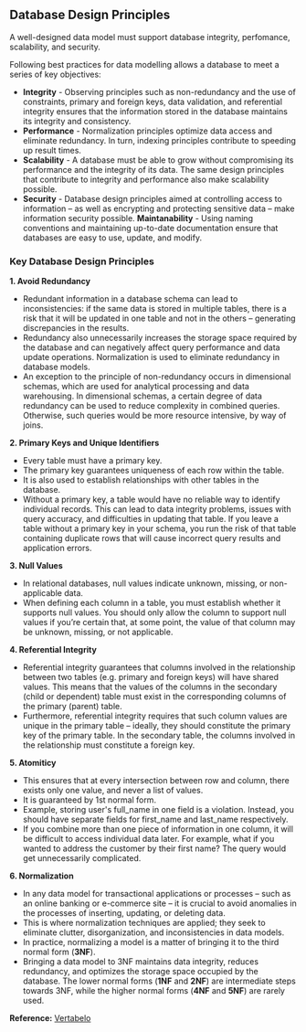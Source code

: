 ## Database Design Principles

A well-designed data model must support database integrity, perfomance, scalability, and security.

Following best practices for data modelling allows a database to meet a series of key objectives:

- **Integrity** - Observing principles such as non-redundancy and the use of constraints, primary and foreign keys, data validation, and referential integrity ensures that the information stored in the database maintains its integrity and consistency.
- **Performance** - Normalization principles optimize data access and eliminate redundancy. In turn, indexing principles contribute to speeding up result times.
- **Scalability** - A database must be able to grow without compromising its performance and the integrity of its data. The same design principles that contribute to integrity and performance also make scalability possible.
- **Security** - Database design principles aimed at controlling access to information – as well as encrypting and protecting sensitive data – make information security possible.
  **Maintanability** - Using naming conventions and maintaining up-to-date documentation ensure that databases are easy to use, update, and modify.

### Key Database Design Principles

**1. Avoid Redundancy**

- Redundant information in a database schema can lead to inconsistencies: if the same data is stored in multiple tables, there is a risk that it will be updated in one table and not in the others – generating discrepancies in the results.
- Redundancy also unnecessarily increases the storage space required by the database and can negatively affect query performance and data update operations. Normalization is used to eliminate redundancy in database models.
- An exception to the principle of non-redundancy occurs in dimensional schemas, which are used for analytical processing and data warehousing. In dimensional schemas, a certain degree of data redundancy can be used to reduce complexity in combined queries. Otherwise, such queries would be more resource intensive, by way of joins.

**2. Primary Keys and Unique Identifiers**

- Every table must have a primary key.
- The primary key guarantees uniqueness of each row within the table.
- It is also used to establish relationships with other tables in the database.
- Without a primary key, a table would have no reliable way to identify individual records. This can lead to data integrity problems, issues with query accuracy, and difficulties in updating that table. If you leave a table without a primary key in your schema, you run the risk of that table containing duplicate rows that will cause incorrect query results and application errors.

**3. Null Values**

- In relational databases, null values indicate unknown, missing, or non-applicable data.
- When defining each column in a table, you must establish whether it supports null values. You should only allow the column to support null values if you’re certain that, at some point, the value of that column may be unknown, missing, or not applicable.

**4. Referential Integrity**

- Referential integrity guarantees that columns involved in the relationship between two tables (e.g. primary and foreign keys) will have shared values. This means that the values of the columns in the secondary (child or dependent) table must exist in the corresponding columns of the primary (parent) table.
- Furthermore, referential integrity requires that such column values are unique in the primary table – ideally, they should constitute the primary key of the primary table. In the secondary table, the columns involved in the relationship must constitute a foreign key.

**5. Atomiticy**

- This ensures that at every intersection between row and column, there exists only one value, and never a list of values.
- It is guaranteed by 1st normal form.
- Example, storing user's full_name in one field is a violation. Instead, you should have separate fields for first_name and last_name respectively.
- If you combine more than one piece of information in one column, it will be difficult to access individual data later. For example, what if you wanted to address the customer by their first name? The query would get unnecessarily complicated.

**6. Normalization**

- In any data model for transactional applications or processes – such as an online banking or e-commerce site – it is crucial to avoid anomalies in the processes of inserting, updating, or deleting data.
- This is where normalization techniques are applied; they seek to eliminate clutter, disorganization, and inconsistencies in data models.
- In practice, normalizing a model is a matter of bringing it to the third normal form (**3NF**).
- Bringing a data model to 3NF maintains data integrity, reduces redundancy, and optimizes the storage space occupied by the database. The lower normal forms (**1NF** and **2NF**) are intermediate steps towards 3NF, while the higher normal forms (**4NF** and **5NF**) are rarely used.

**Reference:** [Vertabelo](https://vertabelo.com/blog/database-design-principles/)

